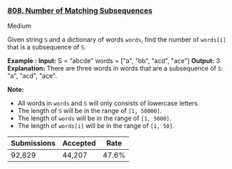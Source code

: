 ### [808. Number of Matching Subsequences](https://leetcode.com/problems/number-of-matching-subsequences/)

Medium

Given string `` S `` and a dictionary of words `` words ``, find the number of `` words[i] `` that is a subsequence of `` S ``.

<strong>Example :</strong>
<strong>Input:</strong> 
    S = "abcde"
    words = ["a", "bb", "acd", "ace"]
    <strong>Output:</strong> 3
    <strong>Explanation:</strong> There are three words in words that are a subsequence of <code>S</code>: "a", "acd", "ace".

__Note:__

*   All words in `` words `` and `` S `` will only consists of lowercase letters.
*   The length of `` S `` will be in the range of `` [1, 50000] ``.
*   The length of `` words `` will be in the range of `` [1, 5000] ``.
*   The length of `` words[i] `` will be in the range of `` [1, 50] ``.

| Submissions    | Accepted     | Rate   |
| -------------- | ------------ | ------ |
| 92,829 | 44,207 | 47.6% |